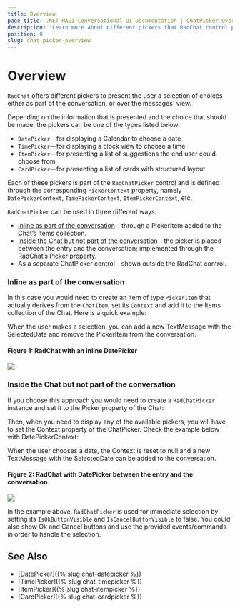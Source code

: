 ```yaml
---
title: Overview
page_title: .NET MAUI Conversational UI Documentation | ChatPicker Overview
description: "Learn more about different pickers that RadChat control provides."
position: 0
slug: chat-picker-overview
---
```


# Overview

`RadChat` offers different pickers to present the user a selection of choices either as part of the conversation, or over the messages' view. 

Depending on the information that is presented and the choice that should be made, the pickers can be one of the types listed below. 

* `DatePicker`&mdash;for displaying a Calendar to choose a date
* `TimePicker`&mdash;for displaying a clock view to choose a time
* `ItemPicker`&mdash;for presenting a list of suggestions the end user could choose from
* `CardPicker`&mdash;for presenting a list of cards with structured layout

Each of these pickers is part of the `RadChatPicker` control and is defined through the corresponding `PickerContext` property, namely `DatePickerContext`, `TimePickerContext`, `ItemPickerContext`, etc,
 
`RadChatPicker` can be used in three different ways:

* [Inline as part of the conversation](#inline-as-part-of-the-conversation) – through a PickerItem added to the Chat’s Items collection.
* [Inside the Chat but not part of the conversation](#inside-the-chat-but-not-part-of-the-conversation) - the picker is placed between the entry and the conversation; implemented through the RadChat’s Picker property.
* As a separate ChatPicker control - shown outside the RadChat control.

### Inline as part of the conversation

In this case you would need to create an item of type `PickerItem` that actually derives from the `ChatItem`, set its `Context` and add it to the Items collection of the Chat. Here is a quick example:

<snippet id='chat-chatpicker-datepicker' />
	
When the user makes a selection, you can add a new TextMessage with the SelectedDate and remove the PickerItem from the conversation.

#### Figure 1: RadChat with an inline DatePicker

![](images/)

### Inside the Chat but not part of the conversation

If you choose this approach you would need to create a `RadChatPicker` instance and set it to the Picker property of the Chat:

<snippet id='chat-pickeroverlay-xaml' />

Then, when you need to display any of the available pickers, you will have to set the Context property of the ChatPicker. Check the example below with DatePickerContext:

<snippet id='chat-chatpicker-overlay-code' />
			
When the user chooses a date, the Context is reset to null and a new TextMessage with the SelectedDate can be added to the conversation.

#### Figure 2: RadChat with DatePicker between the entry and the conversation

![](images/)

In the example above, `RadChatPicker` is used for immediate selection by setting its `IsOkButtonVisible` and `IsCancelButtonVisible` to false. You could also show Ok and Cancel buttons and use the provided events/commands in order to handle the selection.
	
## See Also

- [DatePicker]({% slug chat-datepicker %})
- [TimePicker]({% slug chat-timepicker %})
- [ItemPicker]({% slug chat-itempicker %})
- [CardPicker]({% slug chat-cardpicker %})